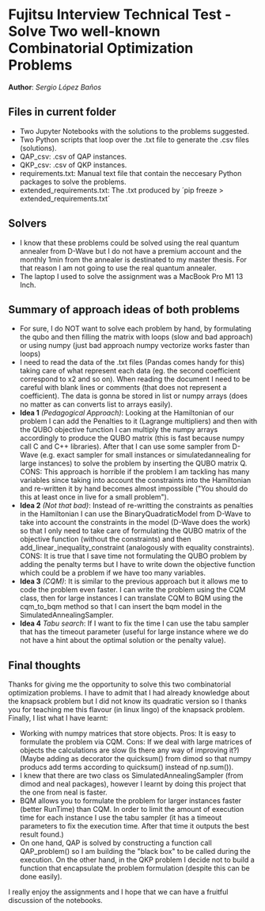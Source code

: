 # Fujitsu Interview Technical Test - Solve Two well-known Combinatorial Optimization Problems
**Author**: *Sergio López Baños*
## Files in current folder
- Two Jupyter Notebooks with the solutions to the problems suggested.
- Two Python scripts that loop over the .txt file to generate the .csv files (solutions).
- QAP_csv: .csv of QAP instances.
- QKP_csv: .csv of QKP instances.
- requirements.txt: Manual text file that contain the neccesary Python packages to solve the problems.
- extended_requirements.txt: The .txt produced by ´pip freeze > extended_requirements.txt´
## Solvers
- I know that these problems could be solved using the real quantum annealer from D-Wave but I do not have a premium account and the monthly 1min from the annealer is destinated to my master thesis. For that reason I am not going to use the real quantum annealer.
- The laptop I used to solve the assignment was a MacBook Pro M1 13 Inch.
## Summary of approach ideas of both problems
- For sure, I do NOT want to solve each problem by hand, by formulating the qubo and then filling the matrix with loops (slow and bad approach) or using numpy (just bad approach numpy vectorize works faster than loops)
- I need to read the data of the .txt files (Pandas comes handy for this) taking care of what represent each data (eg. the second coefficient correspond to x2 and so on). When reading the document I need to be careful with blank lines or comments (that does not represent a coefficient). The data is gonna be stored in list or numpy arrays (does no matter as can converts list to arrays easily).
- **Idea 1** *(Pedagogical Approach)*: Looking at the Hamiltonian of our problem I can add the Penalties to it (Lagrange multipliers) and then with the QUBO objective function I can multiply the numpy arrays accordingly to produce the QUBO matrix (this is fast because numpy call C and C++ libraries). After that I can use some sampler from D-Wave (e.g. exact sampler for small instances or simulatedannealing for large instances) to solve the problem by inserting the QUBO matrix Q. 
CONS: This approach is horrible if the problem I am tackling has many variables since taking into account the constraints into the Hamiltonian and re-written it by hand becomes almost impossible ("You should do this at least once in live for a small problem").
- **Idea 2** *(Not that bad)*: Instead of re-writting the constraints as penalties in the Hamiltonian I can use the BinaryQuadraticModel from D-Wave to take into account the constraints in the model (D-Wave does the work) so that I only need to take care of formulating the QUBO matrix of the objective function (without the constraints) and then add_linear_inequality_constraint (analogously with equality constraints).
CONS: It is true that I save time not formulating the QUBO problem by adding the penalty terms but I have to write down the objective function which could be a problem if we have too many variables.
- **Idea 3** *(CQM)*: It is similar to the previous approach but it allows me to code the problem even faster. I can write the problem using the CQM class, then for large instances I can translate CQM to BQM using the cqm_to_bqm method so that I can insert the bqm model in the SimulatedAnnealingSampler.
- **Idea 4** *Tabu search*: If I want to fix the time I can use the tabu sampler that has the timeout parameter (useful for large instance where we do not have a hint about the optimal solution or the penalty value).

## Final thoughts
Thanks for giving me the opportunity to solve this two combinatorial optimization problems. I have to admit that I had already knowledge about the knapsack problem but I did not know its quadratic version so I thanks you for teaching me this flavour (in linux lingo) of the knapsack problem. <br>
Finally, I list what I have learnt:
- Working with numpy matrices that store objects. Pros: It is easy to formulate the problem via CQM. Cons: If we deal with large matrices of objects the calculations are slow (Is there any way of improving it?)(Maybe adding as decorator the quicksum() from dimod so that numpy producs add terms according to quicksum() instead of np.sum()). <br>
- I knew that there are two class os SimulatedAnnealingSampler (from dimod and neal packages), however I learnt by doing this project that the one from neal is faster. <br>
- BQM allows you to formulate the problem for larger instances faster (better RunTime) than CQM. In order to limit the amount of execution time for each instance I use the tabu sampler (it has a timeout parameters to fix the execution time. After that time it outputs the best result found.) <br>
- On one hand, QAP is solved by constructing a function call QAP_problem() so I am building the "black box" to be called during the execution. On the other hand, in the QKP problem I decide not to build a function that encapsulate the problem formulation (despite this can be done easily).

I really enjoy the assignments and I hope that we can have a fruitful discussion of the notebooks.






